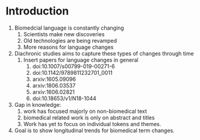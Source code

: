 # Introduction

1. Biomedcial language is constantly changing
	1. Scientists make new discoveries
	2. Old technologies are being revamped
	3. More reasons for language changes
2. Diachronic studies aims to capture these types of changes through time
   1. Insert papers for language changes in general
      1. doi:10.1007/s00799-019-00271-6
      2. doi:10.1142/9789811232701_0011
      3. arxiv:1605.09096
      4. arxiv:1806.03537
      5. arxiv:1606.02821
      6. doi:10.18653/v1/N18-1044 
3. Gap in knowledge: 
	1. work has focused majorly on non-biomedical text
	2. biomedical related work is only on abstract and titles
	3. Work has yet to focus on individual tokens and themes.
4. Goal is to show longitudinal trends for biomedical term changes.
